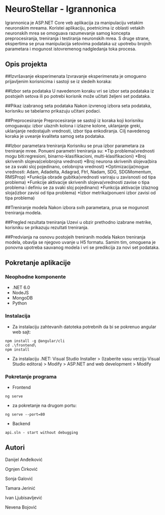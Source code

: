 # NeuroStellar - Igrannonica

Igrannonica je ASP.NET Core veb aplikacija za manipulaciju vetakim neuronskim mreama. Koristei aplikaciju, poetnicima iz oblasti vetakih neuronskih mrea se omoguava razumevanje samog koncepta preprocesiranja, treniranja i testiranja neuronskih mrea. S druge strane, ekspertima se prua manipulacija setovima podataka uz upotrebu brojnih parametara i mogunost istovremenog nadgledanja toka procesa.  

## Opis projekta

##Izvršavanje eksperimenata
Izvravanje eksperimenata je omogueno prijavljenim korisnicima i sastoji se iz sledeih koraka:

##Izbor seta podataka 
U navedenom koraku vri se izbor seta podataka iz postojeih setova ili po potrebi korisnik može učitati željeni set podataka.

##Pikaz izabranog seta podataka
Nakon izvrenog izbora seta podataka, korisniku se tabelarno prikazuju učitani podaci.

##Preprocesiranje
Preprocesiranje se sastoji iz koraka koji korisniku omoguavaju:  izbor ulaznih kolona i izlazne kolone, uklanjanje greki, uklanjanje nedostajuih vrednosti, izbor tipa enkodiranja. Cilj navedenog koraka je uveanje kvaliteta samog seta podataka. 

##Izbor parametara treniranja
Korisniku se prua izbor parametara za treniranje mree. Ponueni parametri treniranja su:
*Tip problema(vrednosti mogu biti:regresioni, binarno-klasifikacioni, multi-klasifikacioni)
*Broj skrivenih slojeva(celobrojna vrednost)
*Broj neurona skrivenih slojeva(bira se za svaki sloj pojedinano, celobrojna vrednost)
*Optimizacija(mogue vrednosti: Adam, Adadelta, Adagrad, Ftrl, Nadam, SDG, SDGMomentum, RMSProp)
*Funkcija obrade gubitka(vrednosti variraju u zavisnosti od tipa problema)
*Funkcije aktivacije skrivenih slojeva(vrednosti zavise o tipa problema i definiu se za svaki sloj pojedinano)
*Funkcija aktivacije izlaznog sloja(izbor zavisi od tipa problema) 
*Izbor metrika(ponueni izbor zavisi od tipa problema)

##Treniranje modela
Nakon izbora svih parametara, prua se mogunost treniranja modela.  

##Pregled rezultata treniranja
Uzevi u obzir prethodno izabrane metrike, korisniku se prikazuju rezultati treniranja.

##Predvianja na osnovu postojeih treniranih modela
Nakon treniranja modela, obavlja se njegovo uvanje u H5 formatu. Samim tim, omoguena je ponovna upotreba sauvanog modela i vri se predikcija za novi set podataka.
  


## Pokretanje aplikacije

### Neophodne komponente

* .NET 6.0
* NodeJS
* MongoDB
* Python

### Instalacija

* Za instalaciju zahtevanih datoteka potrebnih da bi se pokrenuo angular web sajt:
```
npm install -g @angular/cli
cd .\frontend\
npm install
```
* Za instalaciju .NET:
Visual Studio Installer > (Izaberite vasu verziju Visual Studio editora) > Modify > ASP.NET and web development > Modify

### Pokretanje programa

* Frontend
```
ng serve
```
 - za pokretanje na drugom portu:
```
ng serve --port=80
```

* Backend
```
api.sln - start without debugging
```

## Autori

Danijel Anđelković

Ognjen Ćirković

Sonja Galović

Tamara Jerinić

Ivan Ljubisavljević

Nevena Bojović
